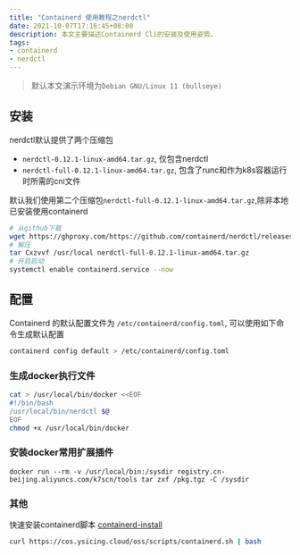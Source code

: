 ```yaml
---
title: "Containerd 使用教程之nerdctl"
date: 2021-10-07T17:16:45+08:00
description: 本文主要描述Containerd Cli的安装及使用姿势。
tags:
- containerd
- nerdctl
---
```


<!-- truncate -->

> 默认本文演示环境为`Debian GNU/Linux 11 (bullseye)`

## 安装

nerdctl默认提供了两个压缩包

- `nerdctl-0.12.1-linux-amd64.tar.gz`, 仅包含nerdctl
- `nerdctl-full-0.12.1-linux-amd64.tar.gz`, 包含了runc和作为k8s容器运行时所需的cni文件

默认我们使用第二个压缩包`nerdctl-full-0.12.1-linux-amd64.tar.gz`,除非本地已安装使用containerd

```bash
# 从github下载
wget https://ghproxy.com/https://github.com/containerd/nerdctl/releases/download/v0.12.1/nerdctl-full-0.12.1-linux-amd64.tar.gz
# 解压
tar Cxzvvf /usr/local nerdctl-full-0.12.1-linux-amd64.tar.gz
# 开启启动
systemctl enable containerd.service --now
```

## 配置

Containerd 的默认配置文件为 `/etc/containerd/config.toml`, 可以使用如下命令生成默认配置

```bash
containerd config default > /etc/containerd/config.toml
```

### 生成docker执行文件

```bash
cat > /usr/local/bin/docker <<EOF
#!/bin/bash
/usr/local/bin/nerdctl $@
EOF
chmod +x /usr/local/bin/docker
```

### 安装docker常用扩展插件

```docker
docker run --rm -v /usr/local/bin:/sysdir registry.cn-beijing.aliyuncs.com/k7scn/tools tar zxf /pkg.tgz -C /sysdir
```

### 其他

快速安装containerd脚本 [containerd-install](https://cos.ysicing.cloud/oss/scripts/containerd.sh)

```bash
curl https://cos.ysicing.cloud/oss/scripts/containerd.sh | bash
```
